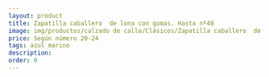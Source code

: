 ```yaml
---
layout: product
title: Zapatilla caballero  de lona con gomas. Hasta nº48
image: img/productos/calzado de calle/Clásicos/Zapatilla caballero  de lona con gomas. Hasta nº48=Según número 20-24 =azul marino.webp
price: Según número 20-24 
tags: azul marino
description: 
order: 0
---
```

